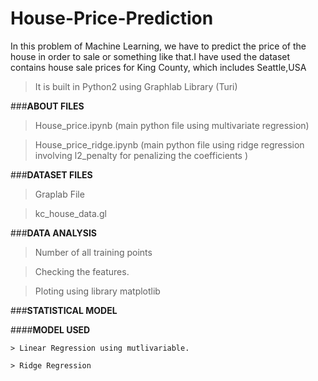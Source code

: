 # House-Price-Prediction
In this problem of Machine Learning, we have to predict the price of the house in order to sale or something like that.I have used the dataset contains house sale prices for King County, which includes Seattle,USA


> It is built in Python2 using Graphlab Library (Turi) 

###**ABOUT FILES**

>House_price.ipynb (main python file using multivariate regression)

>House_price_ridge.ipynb (main python file using ridge regression involving l2_penalty for penalizing the coefficients )

###**DATASET FILES**

>Graplab File

>kc_house_data.gl

###**DATA ANALYSIS**

>Number of all training points

>Checking the features.

>Ploting using library matplotlib

###**STATISTICAL MODEL**


 ####**MODEL USED**
 
    > Linear Regression using mutlivariable.
    
    > Ridge Regression
      
      

